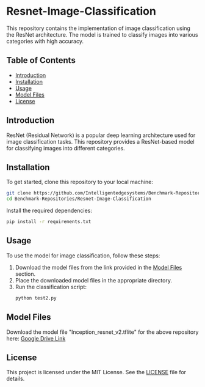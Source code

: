 # Resnet-Image-Classification

This repository contains the implementation of image classification using the ResNet architecture. The model is trained to classify images into various categories with high accuracy.

## Table of Contents
- [Introduction](#introduction)
- [Installation](#installation)
- [Usage](#usage)
- [Model Files](#model-files)
- [License](#license)

## Introduction
ResNet (Residual Network) is a popular deep learning architecture used for image classification tasks. This repository provides a ResNet-based model for classifying images into different categories.

## Installation
To get started, clone this repository to your local machine:
```bash
git clone https://github.com/Intelligentedgesystems/Benchmark-Repositories.git
cd Benchmark-Repositories/Resnet-Image-Classification
```

Install the required dependencies:
```bash
pip install -r requirements.txt
```

## Usage
To use the model for image classification, follow these steps:

1. Download the model files from the link provided in the [Model Files](#model-files) section.
2. Place the downloaded model files in the appropriate directory.
3. Run the classification script:
    ```bash
    python test2.py 
    ```

## Model Files
Download the model file "Inception_resnet_v2.tflite" for the above repository here: [Google Drive Link](https://drive.google.com/drive/folders/1z2Kr2W7oyvf-x0Km12uWvLTEZWNKm136?usp=sharing)

## License
This project is licensed under the MIT License. See the [LICENSE](LICENSE) file for details.